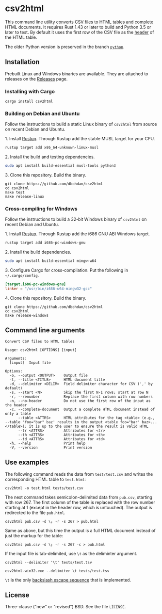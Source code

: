 # csv2html

This command line utility converts [CSV files](http://en.wikipedia.org/wiki/Comma-separated_values) to HTML tables and complete HTML documents. It requires Rust 1.43 or later to build and Python 3.5 or later to test. By default it uses the first row of the CSV file as the [header](https://developer.mozilla.org/en/docs/Web/HTML/Element/th) of the HTML table.

The older Python version is preserved in the branch [`python`](https://github.com/dbohdan/csv2html/tree/python).


## Installation

Prebuilt Linux and Windows binaries are available. They are attached to releases on the [Releases](https://github.com/dbohdan/csv2html/releases) page.

### Installing with Cargo

```shell
cargo install csv2html
```

### Building on Debian and Ubuntu

Follow the instructions to build a static Linux binary of `csv2html` from source on recent Debian and Ubuntu.

1\. Install [Rustup](https://rustup.rs/). Through Rustup add the stable MUSL target for your CPU.

```sh
rustup target add x86_64-unknown-linux-musl
```

2\. Install the build and testing dependencies.

```sh
sudo apt install build-essential musl-tools python3
```

3\. Clone this repository. Build the binary.

    git clone https://github.com/dbohdan/csv2html
    cd csv2html
    make test
    make release-linux

### Cross-compiling for Windows

Follow the instructions to build a 32-bit Windows binary of `csv2html` on recent Debian and Ubuntu.

1\. Install [Rustup](https://rustup.rs/). Through Rustup add the i686 GNU ABI Windows target.

```sh
rustup target add i686-pc-windows-gnu
```

2\. Install the build dependencies.

```sh
sudo apt install build-essential mingw-w64
```

3\. Configure Cargo for cross-compilation. Put the following in `~/.cargo/config`.

```toml
[target.i686-pc-windows-gnu]
linker = "/usr/bin/i686-w64-mingw32-gcc"
```

4\. Clone this repository. Build the binary.

    git clone https://github.com/dbohdan/csv2html
    cd csv2html
    make release-windows


## Command line arguments

```none
Convert CSV files to HTML tables

Usage: csv2html [OPTIONS] [input]

Arguments:
  [input]  Input file

Options:
  -o, --output <OUTPUT>    Output file
  -t, --title <TITLE>      HTML document title
  -d, --delimiter <DELIM>  Field delimiter character for CSV (',' by default)
  -s, --start <N>          Skip the first N-1 rows; start at row N
  -r, --renumber           Replace the first column with row numbers
  -n, --no-header          Do not use the first row of the input as the header
  -c, --complete-document  Output a complete HTML document instead of only a table
      --table <ATTRS>      HTML attributes for the tag <table> (e.g., --table 'foo="bar" baz' results in the output <table foo="bar" baz>...</table>); it is up to the user to ensure the result is valid HTML
      --tr <ATTRS>         Attributes for <tr>
      --th <ATTRS>         Attributes for <th>
      --td <ATTRS>         Attributes for <td>
  -h, --help               Print help
  -V, --version            Print version
```


## Use examples

The following command reads the data from `test/test.csv` and writes the corresponding HTML table to `test.html`:

    csv2html -o test.html tests/test.csv

The next command takes semicolon-delimited data from `pub.csv`, starting with row 267. The first column of the table is replaced with the row number starting at 1 (except in the header row, which is untouched). The output is redirected to the file `pub.html`.

    csv2html pub.csv -d \; -r -s 267 > pub.html

Same as above, but this time the output is a full HTML document instead of just the markup for the table:

    csv2html pub.csv -d \; -r -s 267 -c > pub.html

If the input file is tab-delimited, use `\t` as the deliminter argument.

    csv2html --delimiter '\t' tests/test.tsv

    csv2html-win32.exe --delimiter \t tests/test.tsv

`\t` is the only [backslash escape sequence](https://en.wikipedia.org/wiki/Escape_sequences_in_C) that is implemented.

## License

Three-clause ("new" or "revised") BSD. See the file `LICENSE`.
